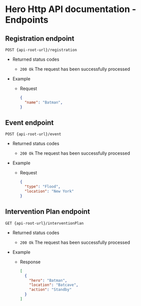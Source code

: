 # Hero Http API documentation - Endpoints

## Registration endpoint

```text
POST {api-root-url}/registration
```

- Returned status codes

  - `200 Ok` The request has been successfully processed

- Example

  - Request

    ```json
    {
      "name": "Batman",
    }
    ```

## Event endpoint

```text
POST {api-root-url}/event
```

- Returned status codes

  - `200 Ok` The request has been successfully processed

- Example

  - Request

    ```json
    {
      "type": "Flood",
      "location": "New York"
    }
    ```

## Intervention Plan endpoint

```text
GET {api-root-url}/interventionPlan
```

- Returned status codes

  - `200 Ok` The request has been successfully processed

- Example

  - Response

    ```json
    [
      {
        "hero": "Batman",
        "location": "Batcave",
        "action": "Standby"
      }
    ]
    ```

